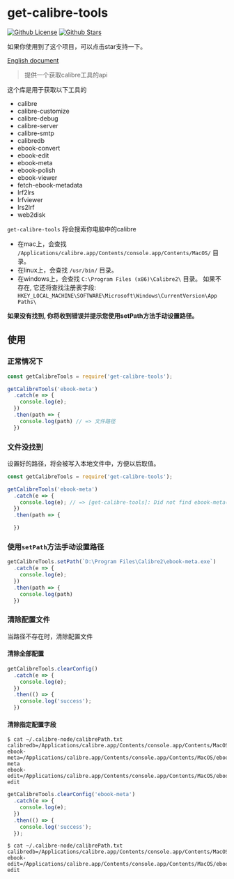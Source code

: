 # get-calibre-tools

[![Github License](https://img.shields.io/github/license/BlackHole1/get-calibre-tools.svg?logo=appveyor&longCache=true&style=flat-square)](https://github.com/BlackHole1/get-calibre-tools) [![Github Stars](https://img.shields.io/github/stars/BlackHole1/get-calibre-tools.svg?logo=appveyor&longCache=true&style=flat-square)](https://github.com/BlackHole1/get-calibre-tools)

如果你使用到了这个项目，可以点击star支持一下。

[English document](https://github.com/BlackHole1/get-calibre-tools/blob/master/README.md)

> 提供一个获取calibre工具的api

这个库是用于获取以下工具的

* calibre
* calibre-customize
* calibre-debug
* calibre-server
* calibre-smtp
* calibredb
* ebook-convert
* ebook-edit
* ebook-meta
* ebook-polish
* ebook-viewer
* fetch-ebook-metadata
* lrf2lrs
* lrfviewer
* lrs2lrf
* web2disk

`get-calibre-tools` 将会搜索你电脑中的calibre

* 在mac上，会查找 `/Applications/calibre.app/Contents/console.app/Contents/MacOS/` 目录。
* 在linux上，会查找 `/usr/bin/` 目录。
* 在windows上，会查找 `C:\Program Files (x86)\Calibre2\` 目录。 如果不存在, 它还将查找注册表字段: `HKEY_LOCAL_MACHINE\SOFTWARE\Microsoft\Windows\CurrentVersion\App Paths\`

**如果没有找到, 你将收到错误并提示您使用setPath方法手动设置路径。**

## 使用

### 正常情况下

```js
const getCalibreTools = require('get-calibre-tools');

getCalibreTools('ebook-meta')
  .catch(e => {
    console.log(e);
  })
  .then(path => {
    console.log(path) // => 文件路径
  })
```

### 文件没找到

设置好的路径，将会被写入本地文件中，方便以后取值。

```js
const getCalibreTools = require('get-calibre-tools');

getCalibreTools('ebook-meta')
  .catch(e => {
    console.log(e); // => [get-calibre-tools]: Did not find ebook-meta(.exe) file. Please use the setPath method to manually specify the path.
  })
  .then(path => {

  })
```

### 使用`setPath`方法手动设置路径

```js
getCalibreTools.setPath(`D:\Program Files\Calibre2\ebook-meta.exe`)
  .catch(e => {
    console.log(e);
  })
  .then(path => {
    console.log(path)
  })
```

### 清除配置文件

当路径不存在时，清除配置文件

#### 清除全部配置

```js
getCalibreTools.clearConfig()
  .catch(e => {
    console.log(e);
  })
  .then(() => {
    console.log('success');
  })
```

#### 清除指定配置字段

```shell
$ cat ~/.calibre-node/calibrePath.txt
calibredb=/Applications/calibre.app/Contents/console.app/Contents/MacOS/calibredb
ebook-meta=/Applications/calibre.app/Contents/console.app/Contents/MacOS/ebook-meta
ebook-edit=/Applications/calibre.app/Contents/console.app/Contents/MacOS/ebook-edit
```

```js
getCalibreTools.clearConfig('ebook-meta')
  .catch(e => {
    console.log(e);
  })
  .then(() => {
    console.log('success');
  });
```

```shell
$ cat ~/.calibre-node/calibrePath.txt
calibredb=/Applications/calibre.app/Contents/console.app/Contents/MacOS/calibredb
ebook-edit=/Applications/calibre.app/Contents/console.app/Contents/MacOS/ebook-edit
```

